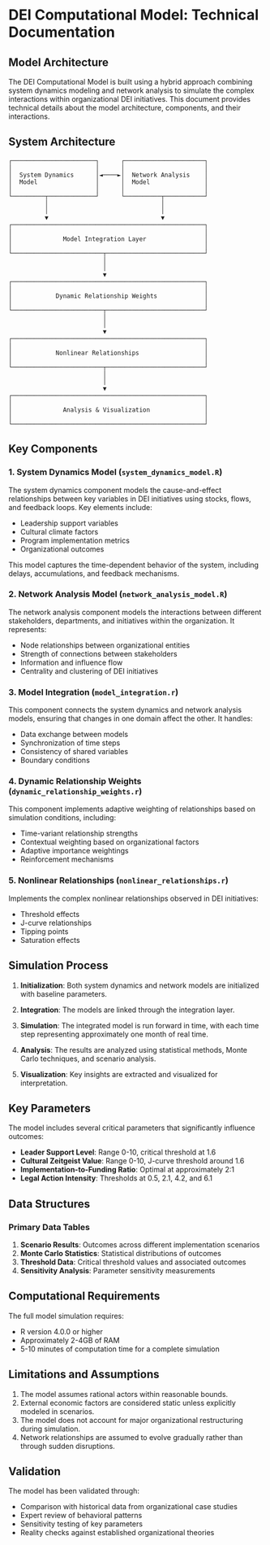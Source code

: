 # DEI Computational Model: Technical Documentation

## Model Architecture

The DEI Computational Model is built using a hybrid approach combining system dynamics modeling and network analysis to simulate the complex interactions within organizational DEI initiatives. This document provides technical details about the model architecture, components, and their interactions.

## System Architecture

```
┌───────────────────────┐      ┌──────────────────────┐
│                       │      │                      │
│  System Dynamics      │◄────►│  Network Analysis    │
│  Model                │      │  Model               │
│                       │      │                      │
└─────────┬─────────────┘      └──────────┬───────────┘
          │                               │
          │                               │
          ▼                               ▼
┌─────────────────────────────────────────────────────┐
│                                                     │
│              Model Integration Layer                │
│                                                     │
└─────────────────────────┬───────────────────────────┘
                          │
                          │
                          ▼
┌─────────────────────────────────────────────────────┐
│                                                     │
│            Dynamic Relationship Weights             │
│                                                     │
└─────────────────────────┬───────────────────────────┘
                          │
                          │
                          ▼
┌─────────────────────────────────────────────────────┐
│                                                     │
│            Nonlinear Relationships                  │
│                                                     │
└─────────────────────────┬───────────────────────────┘
                          │
                          │
                          ▼
┌─────────────────────────────────────────────────────┐
│                                                     │
│              Analysis & Visualization               │
│                                                     │
└─────────────────────────────────────────────────────┘
```

## Key Components

### 1. System Dynamics Model (`system_dynamics_model.R`)

The system dynamics component models the cause-and-effect relationships between key variables in DEI initiatives using stocks, flows, and feedback loops. Key elements include:

- Leadership support variables
- Cultural climate factors
- Program implementation metrics
- Organizational outcomes

This model captures the time-dependent behavior of the system, including delays, accumulations, and feedback mechanisms.

### 2. Network Analysis Model (`network_analysis_model.R`)

The network analysis component models the interactions between different stakeholders, departments, and initiatives within the organization. It represents:

- Node relationships between organizational entities
- Strength of connections between stakeholders
- Information and influence flow
- Centrality and clustering of DEI initiatives

### 3. Model Integration (`model_integration.r`)

This component connects the system dynamics and network analysis models, ensuring that changes in one domain affect the other. It handles:

- Data exchange between models
- Synchronization of time steps
- Consistency of shared variables
- Boundary conditions

### 4. Dynamic Relationship Weights (`dynamic_relationship_weights.r`)

This component implements adaptive weighting of relationships based on simulation conditions, including:

- Time-variant relationship strengths
- Contextual weighting based on organizational factors
- Adaptive importance weightings
- Reinforcement mechanisms

### 5. Nonlinear Relationships (`nonlinear_relationships.r`)

Implements the complex nonlinear relationships observed in DEI initiatives:

- Threshold effects
- J-curve relationships
- Tipping points
- Saturation effects

## Simulation Process

1. **Initialization**: Both system dynamics and network models are initialized with baseline parameters.

2. **Integration**: The models are linked through the integration layer.

3. **Simulation**: The integrated model is run forward in time, with each time step representing approximately one month of real time.

4. **Analysis**: The results are analyzed using statistical methods, Monte Carlo techniques, and scenario analysis.

5. **Visualization**: Key insights are extracted and visualized for interpretation.

## Key Parameters

The model includes several critical parameters that significantly influence outcomes:

- **Leader Support Level**: Range 0-10, critical threshold at 1.6
- **Cultural Zeitgeist Value**: Range 0-10, J-curve threshold around 1.6
- **Implementation-to-Funding Ratio**: Optimal at approximately 2:1
- **Legal Action Intensity**: Thresholds at 0.5, 2.1, 4.2, and 6.1

## Data Structures

### Primary Data Tables

1. **Scenario Results**: Outcomes across different implementation scenarios
2. **Monte Carlo Statistics**: Statistical distributions of outcomes
3. **Threshold Data**: Critical threshold values and associated outcomes
4. **Sensitivity Analysis**: Parameter sensitivity measurements

## Computational Requirements

The full model simulation requires:
- R version 4.0.0 or higher
- Approximately 2-4GB of RAM
- 5-10 minutes of computation time for a complete simulation

## Limitations and Assumptions

1. The model assumes rational actors within reasonable bounds.
2. External economic factors are considered static unless explicitly modeled in scenarios.
3. The model does not account for major organizational restructuring during simulation.
4. Network relationships are assumed to evolve gradually rather than through sudden disruptions.

## Validation

The model has been validated through:
- Comparison with historical data from organizational case studies
- Expert review of behavioral patterns
- Sensitivity testing of key parameters
- Reality checks against established organizational theories